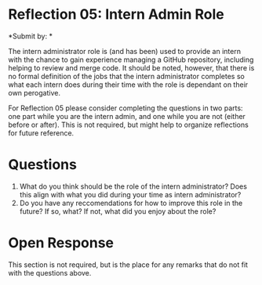 Reflection 05: Intern Admin Role
===============================

*Submit by: *

The intern administrator role is (and has been) used to provide an intern with
the chance to gain experience managing a GitHub repository, including helping
to review and merge code. It should be noted, however, that there is no formal
definition of the jobs that the intern administrator completes so what each
intern does during their time with the role is dependant on their own perogative.

For Reflection 05 please consider completing the questions in two parts: one part
while you are the intern admin, and one while you are not (either before or after).
This is not required, but might help to organize reflections for future reference.

Questions
=========
1. What do you think should be the role of the intern administrator? Does this align with what you did during your time as intern administrator?
2. Do you have any reccomendations for how to improve this role in the future? If so, what? If not, what did you enjoy about the role?

Open Response
=============
This section is not required, but is the place for any remarks that do not fit
with the questions above.
